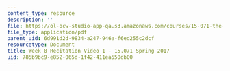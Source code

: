 ```yaml
---
content_type: resource
description: ''
file: https://ol-ocw-studio-app-qa.s3.amazonaws.com/courses/15-071-the-analytics-edge-spring-2017/785b9bc9e852065d1f42411ea550db00_MIT15_071S17_Unit8_Recitation.pdf
file_type: application/pdf
parent_uid: 6d991d2d-9834-a247-946a-f6ed255c2dcf
resourcetype: Document
title: Week 8 Recitation Video 1 - 15.071 Spring 2017
uid: 785b9bc9-e852-065d-1f42-411ea550db00
---
```

